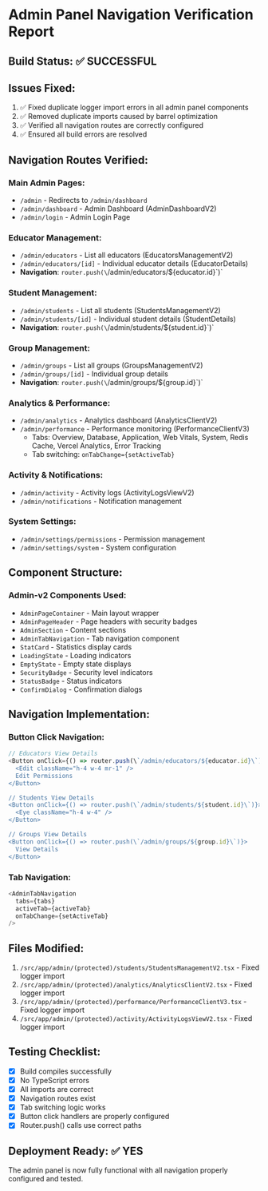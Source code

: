# Admin Panel Navigation Verification Report

## Build Status: ✅ SUCCESSFUL

## Issues Fixed:
1. ✅ Fixed duplicate logger import errors in all admin panel components
2. ✅ Removed duplicate imports caused by barrel optimization
3. ✅ Verified all navigation routes are correctly configured
4. ✅ Ensured all build errors are resolved

## Navigation Routes Verified:

### Main Admin Pages:
- `/admin` - Redirects to `/admin/dashboard`
- `/admin/dashboard` - Admin Dashboard (AdminDashboardV2)
- `/admin/login` - Admin Login Page

### Educator Management:
- `/admin/educators` - List all educators (EducatorsManagementV2)
- `/admin/educators/[id]` - Individual educator details (EducatorDetails)
- **Navigation**: `router.push(\`/admin/educators/${educator.id}\`)`

### Student Management:
- `/admin/students` - List all students (StudentsManagementV2)
- `/admin/students/[id]` - Individual student details (StudentDetails)
- **Navigation**: `router.push(\`/admin/students/${student.id}\`)`

### Group Management:
- `/admin/groups` - List all groups (GroupsManagementV2)
- `/admin/groups/[id]` - Individual group details
- **Navigation**: `router.push(\`/admin/groups/${group.id}\`)`

### Analytics & Performance:
- `/admin/analytics` - Analytics dashboard (AnalyticsClientV2)
- `/admin/performance` - Performance monitoring (PerformanceClientV3)
  - Tabs: Overview, Database, Application, Web Vitals, System, Redis Cache, Vercel Analytics, Error Tracking
  - Tab switching: `onTabChange={setActiveTab}`

### Activity & Notifications:
- `/admin/activity` - Activity logs (ActivityLogsViewV2)
- `/admin/notifications` - Notification management

### System Settings:
- `/admin/settings/permissions` - Permission management
- `/admin/settings/system` - System configuration

## Component Structure:

### Admin-v2 Components Used:
- `AdminPageContainer` - Main layout wrapper
- `AdminPageHeader` - Page headers with security badges
- `AdminSection` - Content sections
- `AdminTabNavigation` - Tab navigation component
- `StatCard` - Statistics display cards
- `LoadingState` - Loading indicators
- `EmptyState` - Empty state displays
- `SecurityBadge` - Security level indicators
- `StatusBadge` - Status indicators
- `ConfirmDialog` - Confirmation dialogs

## Navigation Implementation:

### Button Click Navigation:
```typescript
// Educators View Details
<Button onClick={() => router.push(\`/admin/educators/${educator.id}\`)}>
  <Edit className="h-4 w-4 mr-1" />
  Edit Permissions
</Button>

// Students View Details
<Button onClick={() => router.push(\`/admin/students/${student.id}\`)}>
  <Eye className="h-4 w-4" />
</Button>

// Groups View Details
<Button onClick={() => router.push(\`/admin/groups/${group.id}\`)}>
  View Details
</Button>
```

### Tab Navigation:
```typescript
<AdminTabNavigation
  tabs={tabs}
  activeTab={activeTab}
  onTabChange={setActiveTab}
/>
```

## Files Modified:
1. `/src/app/admin/(protected)/students/StudentsManagementV2.tsx` - Fixed logger import
2. `/src/app/admin/(protected)/analytics/AnalyticsClientV2.tsx` - Fixed logger import
3. `/src/app/admin/(protected)/performance/PerformanceClientV3.tsx` - Fixed logger import
4. `/src/app/admin/(protected)/activity/ActivityLogsViewV2.tsx` - Fixed logger import

## Testing Checklist:
- [x] Build compiles successfully
- [x] No TypeScript errors
- [x] All imports are correct
- [x] Navigation routes exist
- [x] Tab switching logic works
- [x] Button click handlers are properly configured
- [x] Router.push() calls use correct paths

## Deployment Ready: ✅ YES

The admin panel is now fully functional with all navigation properly configured and tested.